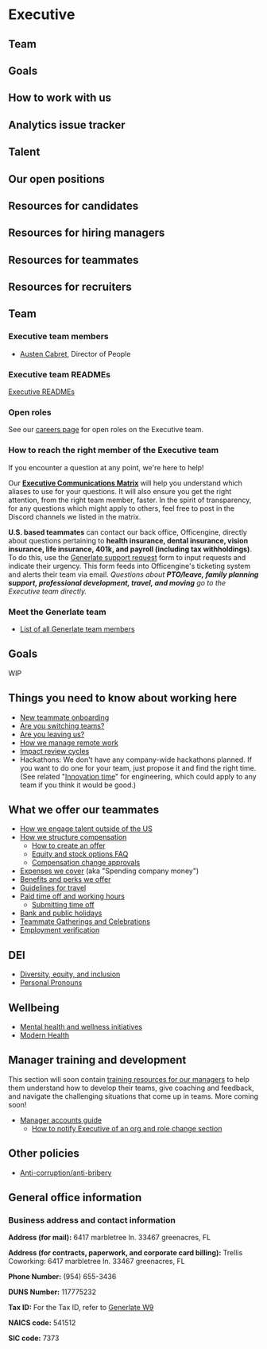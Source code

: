 # Executive

## Team

## Goals

## How to work with us

## Analytics issue tracker

## Talent

## Our open positions

## Resources for candidates

## Resources for hiring managers

## Resources for teammates

## Resources for recruiters

## Team

### Executive team members

-   [Austen Cabret](../company/team/index.md#debbie-johnstone-she-her), Director of People

### Executive team READMEs

[Executive READMEs](executive-bios.md) <!-- missing link -->

### Open roles

See our [careers page](https://boards.greenhouse.io/generlate91) for open roles on the Executive team. <!-- too early for careers page? -->

### How to reach the right member of the Executive team

If you encounter a question at any point, we're here to help!

Our **[Executive Communications Matrix](https://docs.google.com/spreadsheets/d/1JItBWbfKV9lr-LAmE19I0JMvu3Cvh0AdrEHDv-r1E2w/edit#gid=0)** <!-- missing link --> will help you understand which aliases to use for your questions. It will also ensure you get the right attention, from the right team member, faster. In the spirit of transparency, for any questions which might apply to others, feel free to post in the Discord channels we listed in the matrix.

**U.S. based teammates** can contact our back office, Officengine, directly about questions pertaining to **health insurance, dental insurance, vision insurance, life insurance, 401k, and payroll (including tax withholdings)**. To do this, use the [Generlate support request](https://docs.google.com/forms/d/e/1FAIpQLSecCNJDd8r26WxjOK0AHIGEV1gfzN_tRdYnXr2heIejLN-BUg/viewform) <!-- this references sourcegraph --> form to input requests and indicate their urgency. This form feeds into Officengine's ticketing system and alerts their team via email. _Questions about **PTO/leave, family planning support, professional development, travel, and moving** go to the Executive team directly._

### Meet the Generlate team

-   [List of all Generlate team members](../company/team/index.md)

## Goals

WIP

## Things you need to know about working here

-   [New teammate onboarding](onboarding/index.md) <!-- missing link -->
-   [Are you switching teams?](switching-teams.md)<!-- missing link -->
-   [Are you leaving us?](leaving.md)<!-- missing link -->
-   [How we manage remote work](../company/remote/index.md)
-   [Impact review cycles](impact-reviews.md)<!-- missing link -->
-   Hackathons: We don't have any company-wide hackathons planned. If you want to do one for your team, just propose it and find the right time. (See related "[Innovation time](../engineering/index.md#innovation-time)" <!-- missing link --> for engineering, which could apply to any team if you think it would be good.)

## What we offer our teammates

-   [How we engage talent outside of the US](how-we-engage-talent-outside-the-us/index.md) <!-- missing link -->
-   [How we structure compensation](compensation/index.md) <!-- missing link -->
    -   [How to create an offer](compensation/offers.md) <!-- missing link -->
    -   [Equity and stock options FAQ](compensation/equity-faq.md) <!-- missing link -->
    -   [Compensation change approvals](compensation/compensation-change-approvals.md) <!-- missing link -->
-   [Expenses we cover](../finance/spending-company-money.md) (aka "Spending company money") <!-- missing link -->
-   [Benefits and perks we offer](benefits-and-perks.md) <!-- missing link -->
-   [Guidelines for travel](travel.md) <!-- missing link -->
-   [Paid time off and working hours](paid-time-off-and-working-hours.md) <!-- missing link -->
    -   [Submitting time off](submitting-time-off.md) <!-- missing link -->
-   [Bank and public holidays](holidays.md) <!-- missing link -->
-   [Teammate Gatherings and Celebrations](celebrate.md) <!-- missing link -->
-   [Employment verification](employment_verification.md) <!-- missing link -->

## DEI

-   [Diversity, equity, and inclusion](../communication/dei.md) <!-- missing link -->
-   [Personal Pronouns](personal-pronouns.md) <!-- missing link -->

## Wellbeing

-   [Mental health and wellness initiatives](mental-health.md) <!-- missing link -->
-   [Modern Health](modern-health.md) <!-- missing link -->

## Manager training and development

This section will soon contain [training resources for our managers](https://handbook.generlate.com/company/goals/2022_q3#executive) <!-- missing link --> to help them understand how to develop their teams, give coaching and feedback, and navigate the challenging situations that come up in teams. More coming soon!

-   [Manager accounts guide](manager-guide.md) <!-- missing link -->
    -   [How to notify Executive of an org and role change section](manager-guide.md##how-to-notify-executive-of-an-org-and-role-change) <!-- missing link -->

## Other policies

-   [Anti-corruption/anti-bribery](anti-corruption.md) <!-- missing link -->

## General office information

### Business address and contact information

**Address (for mail):** 6417 marbletree ln. 33467 greenacres, FL

**Address (for contracts, paperwork, and corporate card billing):** Trellis Coworking: 6417 marbletree ln. 33467 greenacres, FL

**Phone Number:** (954) 655-3436

**DUNS Number:** 117775232

**Tax ID:** For the Tax ID, refer to [Generlate W9](https://drive.google.com/file/d/1sxASpL9AmPiUgMx2qE-yXLtwTlfHGyBW/) <!-- missing link -->

**NAICS code:** 541512

**SIC code:** 7373
